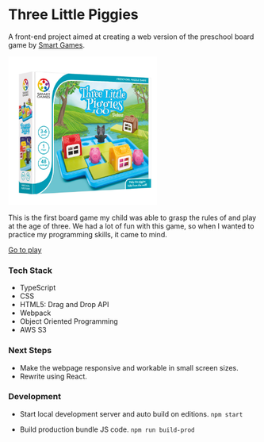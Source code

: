 # Three Little Piggies

A front-end project aimed at creating a web version of the preschool board game by <a href="https://www.smartgames.com/uk/one-player-games/three-little-piggies-deluxe" target="_blank">Smart Games</a>.

<img src="assets/imgs/smartgames_threelittlepiggies_pack.jpeg" width="300">

This is the first board game my child was able to grasp the rules of and play at the age of three. We had a lot of fun with this game, so when I wanted to practice my programming skills, it came to mind.

<a href="http://piggies-yl-liu.s3-website-us-west-2.amazonaws.com/" target="_blank">Go to play</a>

### Tech Stack

- TypeScript
- CSS
- HTML5: Drag and Drop API
- Webpack
- Object Oriented Programming
- AWS S3

### Next Steps

- Make the webpage responsive and workable in small screen sizes.
- Rewrite using React.

### Development

- Start local development server and auto build on editions.
  `npm start`

- Build production bundle JS code.
  `npm run build-prod`
